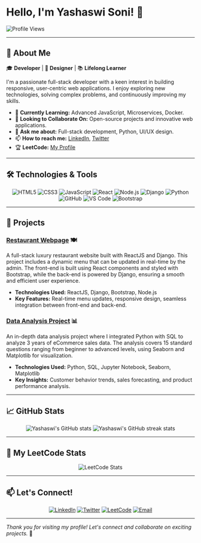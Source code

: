 # Hello, I'm Yashaswi Soni! 👋

![Profile Views](https://komarev.com/ghpvc/?username=YashaswiSoni&color=brightgreen)

---

## 🌟 About Me
🎓 **Developer** | 🎨 **Designer** | 📚 **Lifelong Learner**

I'm a passionate full-stack developer with a keen interest in building responsive, user-centric web applications. I enjoy exploring new technologies, solving complex problems, and continuously improving my skills.

- 🌱 **Currently Learning:** Advanced JavaScript, Microservices, Docker.
- 👯 **Looking to Collaborate On:** Open-source projects and innovative web applications.
- 💬 **Ask me about:** Full-stack development, Python, UI/UX design.
- 📫 **How to reach me:** [LinkedIn](https://www.linkedin.com/in/yashaswi-soni-75ab311b3/), [Twitter](https://twitter.com/yashaswisoni)
- 🏆 **LeetCode:** [My Profile](https://leetcode.com/u/Yash_Infinity/)

---

## 🛠️ Technologies & Tools
<p align="center">
  <img src="https://img.shields.io/badge/HTML5-E34F26?style=for-the-badge&logo=html5&logoColor=white" alt="HTML5"/>
  <img src="https://img.shields.io/badge/CSS3-1572B6?style=for-the-badge&logo=css3&logoColor=white" alt="CSS3"/>
  <img src="https://img.shields.io/badge/JavaScript-F7DF1E?style=for-the-badge&logo=javascript&logoColor=black" alt="JavaScript"/>
  <img src="https://img.shields.io/badge/React-20232A?style=for-the-badge&logo=react&logoColor=61DAFB" alt="React"/>
  <img src="https://img.shields.io/badge/Node.js-339933?style=for-the-badge&logo=nodedotjs&logoColor=white" alt="Node.js"/>
  <img src="https://img.shields.io/badge/Django-092E20?style=for-the-badge&logo=django&logoColor=white" alt="Django"/>
  <img src="https://img.shields.io/badge/Python-3776AB?style=for-the-badge&logo=python&logoColor=white" alt="Python"/>
  <img src="https://img.shields.io/badge/GitHub-181717?style=for-the-badge&logo=github&logoColor=white" alt="GitHub"/>
  <img src="https://img.shields.io/badge/VS%20Code-007ACC?style=for-the-badge&logo=visual-studio-code&logoColor=white" alt="VS Code"/>
  <img src="https://img.shields.io/badge/Bootstrap-563D7C?style=for-the-badge&logo=bootstrap&logoColor=white" alt="Bootstrap"/>
</p>

---

## 🚀 Projects

### [Restaurant Webpage](https://github.com/YashaswiSoni/Restaurant-Webpage) 🍽️
A full-stack luxury restaurant website built with ReactJS and Django. This project includes a dynamic menu that can be updated in real-time by the admin. The front-end is built using React components and styled with Bootstrap, while the back-end is powered by Django, ensuring a smooth and efficient user experience.

- **Technologies Used:** ReactJS, Django, Bootstrap, Node.js
- **Key Features:** Real-time menu updates, responsive design, seamless integration between front-end and back-end.

### [Data Analysis Project](https://github.com/YashaswiSoni/Data-Analysis-Project) 📊
An in-depth data analysis project where I integrated Python with SQL to analyze 3 years of eCommerce sales data. The analysis covers 15 standard questions ranging from beginner to advanced levels, using Seaborn and Matplotlib for visualization.

- **Technologies Used:** Python, SQL, Jupyter Notebook, Seaborn, Matplotlib
- **Key Insights:** Customer behavior trends, sales forecasting, and product performance analysis.

---

## 📈 GitHub Stats

<p align="center">
  <img src="https://github-readme-stats.vercel.app/api?username=YashaswiSoni&show_icons=true&theme=radical" alt="Yashaswi's GitHub stats" />
  <img src="https://github-readme-streak-stats.herokuapp.com/?user=YashaswiSoni&theme=radical" alt="Yashaswi's GitHub streak stats" />
</p>

---

## 🌟 My LeetCode Stats

<p align="center">
  <img src="https://leetcard.jacoblin.cool/Yash_Infinity?ext=heatmap" alt="LeetCode Stats" />
</p>

---

## 📫 Let's Connect!
<p align="center">
  <a href="https://www.linkedin.com/in/yashaswi-soni-75ab311b3/"><img src="https://img.shields.io/badge/LinkedIn-0077B5?style=for-the-badge&logo=linkedin&logoColor=white" alt="LinkedIn"></a>
  <a href="https://twitter.com/yashaswisoni"><img src="https://img.shields.io/badge/Twitter-1DA1F2?style=for-the-badge&logo=twitter&logoColor=white" alt="Twitter"></a>
  <a href="https://leetcode.com/u/Yash_Infinity/"><img src="https://img.shields.io/badge/LeetCode-FFA116?style=for-the-badge&logo=leetcode&logoColor=white" alt="LeetCode"></a>
  <a href="mailto:yashaswisoni@example.com"><img src="https://img.shields.io/badge/Email-D14836?style=for-the-badge&logo=gmail&logoColor=white" alt="Email"></a>
</p>

---

*Thank you for visiting my profile! Let's connect and collaborate on exciting projects.* 🚀
